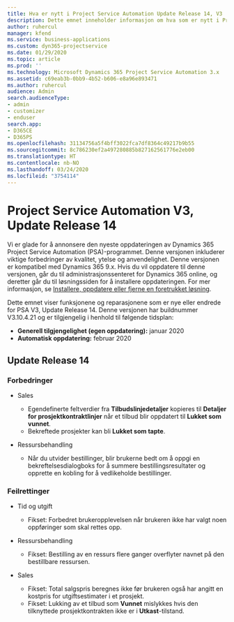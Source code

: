 ```yaml
---
title: Hva er nytt i Project Service Automation Update Release 14, V3
description: Dette emnet inneholder informasjon om hva som er nytt i Project Service Automation Update Release 14 V3.
author: ruhercul
manager: kfend
ms.service: business-applications
ms.custom: dyn365-projectservice
ms.date: 01/29/2020
ms.topic: article
ms.prod: ''
ms.technology: Microsoft Dynamics 365 Project Service Automation 3.x
ms.assetid: c69eab3b-0bb9-4b52-b606-e8a96e893471
ms.author: ruhercul
audience: Admin
search.audienceType:
- admin
- customizer
- enduser
search.app:
- D365CE
- D365PS
ms.openlocfilehash: 31134756a5f4bff3022fca7df8364c49217b9b55
ms.sourcegitcommit: 8c786230ef2a497280885b827162561776e2eb00
ms.translationtype: HT
ms.contentlocale: nb-NO
ms.lasthandoff: 03/24/2020
ms.locfileid: "3754114"
---
```

# <a name="project-service-automation-v3-update-release-14"></a>Project Service Automation V3, Update Release 14
Vi er glade for å annonsere den nyeste oppdateringen av Dynamics 365 Project Service Automation (PSA)-programmet. Denne versjonen inkluderer viktige forbedringer av kvalitet, ytelse og anvendelighet. Denne versjonen er kompatibel med Dynamics 365 9.x. Hvis du vil oppdatere til denne versjonen, går du til administrasjonssenteret for Dynamics 365 online, og deretter går du til løsningssiden for å installere oppdateringen. For mer informasjon, se [Installere, oppdatere eller fjerne en foretrukket løsning](https://docs.microsoft.com/power-platform/admin/install-remove-preferred-solution).

Dette emnet viser funksjonene og reparasjonene som er nye eller endrede for PSA V3, Update Release 14. Denne versjonen har buildnummer V3.10.4.21 og er tilgjengelig i henhold til følgende tidsplan:

- **Generell tilgjengelighet (egen oppdatering):** januar 2020
- **Automatisk oppdatering:** februar 2020

## <a name="update-release-14"></a>Update Release 14

### <a name="enhancements"></a>Forbedringer

- Sales

     - Egendefinerte feltverdier fra **Tilbudslinjedetaljer** kopieres til **Detaljer for prosjektkontraktlinjer** når et tilbud blir oppdatert til **Lukket som vunnet**.
     - Bekreftede prosjekter kan bli **Lukket som tapte**.

- Ressursbehandling

     - Når du utvider bestillinger, blir brukerne bedt om å oppgi en bekreftelsesdialogboks for å summere bestillingsresultater og opprette en kobling for å vedlikeholde bestillinger.


### <a name="bug-fixes"></a>Feilrettinger

- Tid og utgift

     - Fikset: Forbedret brukeropplevelsen når brukeren ikke har valgt noen oppføringer som skal rettes opp.

- Ressursbehandling

     - Fikset: Bestilling av en ressurs flere ganger overflyter navnet på den bestillbare ressursen.

- Sales

     - Fikset: Total salgspris beregnes ikke før brukeren også har angitt en kostpris for utgiftsestimater i et prosjekt.
     - Fikset: Lukking av et tilbud som **Vunnet** mislykkes hvis den tilknyttede prosjektkontrakten ikke er i **Utkast**-tilstand.

